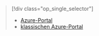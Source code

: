 > [!div class="op_single_selector"]
> * [Azure-Portal](../articles/storage/storage-monitoring-diagnosing-troubleshooting.md)
> * [klassischen Azure-Portal](../articles/storage/storage-monitoring-diagnosing-troubleshooting-classic-portal.md)
> 
> 



<!--HONumber=Feb17_HO3-->



